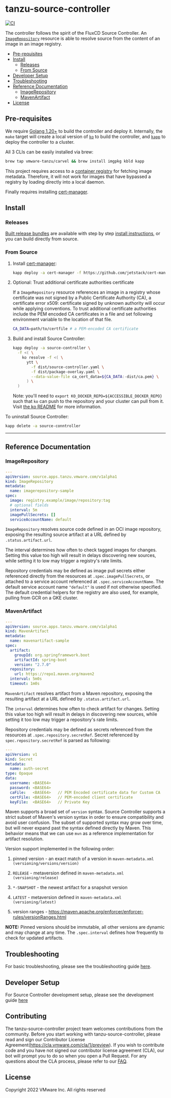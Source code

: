 # tanzu-source-controller

[![CI](https://github.com/vmware-tanzu/tanzu-source-controller/actions/workflows/ci.yaml/badge.svg)](https://github.com/vmware-tanzu/tanzu-source-controller/actions/workflows/ci.yaml)

The controller follows the spirit of the FluxCD Source Controller. An [`ImageRepository`](#imagerepository) resource is able to resolve source from the content of an image in an image registry.

- [Pre-requisites](#pre-requisites)
- [Install](#install)
  - [Releases](#releases)
  - [From Source](#from-source)
- [Developer Setup](#developer-setup)
- [Troubleshooting](#troubleshooting)
- [Reference Documentation](#reference-documentation)
  - [ImageRepository](#imagerepository)
  - [MavenArtifact](#mavenartifact)
- [License](#license)

## Pre-requisites

We require [Golang 1.20+](https://golang.org) to build the controller and deploy it. Internally, the `make` target will create a local version of [`ko`](https://github.com/google/ko) to build the controller, and [`kapp`](https://get-kapp.io) to deploy the controller to a cluster.

All 3 CLIs can be easily installed via brew:

```sh
brew tap vmware-tanzu/carvel && brew install imgpkg kbld kapp
```

This project requires access to a [container registry](https://docs.docker.com/registry/introduction/) for fetching image metadata. Therefore, it will not work for images that have bypassed a registry by loading directly into a local daemon.

Finally requires installing [cert-manager](https://cert-manager.io).

## Install

### Releases

[Built release bundles](https://github.com/vmware-tanzu/tanzu-source-controller/releases) are available with step by step [install instructions](./docs/installing-release.md), or you can build directly from source.

### From Source

1. Install [cert-manager](https://cert-manager.io):

    ```sh
    kapp deploy -a cert-manager -f https://github.com/jetstack/cert-manager/releases/download/v1.8.0/cert-manager.yaml
    ```

2. Optional: Trust additional certificate authorities certificate

    If a `ImageRepository` resource references an image in a registry whose certificate was not signed by a Public Certificate Authority (CA), a certificate error x509: certificate signed by unknown authority will occur while applying conventions. To trust additional certificate authorities include the PEM encoded CA certificates in a file and set following environment variable to the location of that file.

    ```sh
    CA_DATA=path/to/certfile # a PEM-encoded CA certificate
    ```

3. Build and install Source Controller:

    ```sh
    kapp deploy -a source-controller \
      -f <( \
        ko resolve -f <( \
          ytt \
            -f dist/source-controller.yaml \
            -f dist/package-overlay.yaml \
            --data-value-file ca_cert_data=${CA_DATA:-dist/ca.pem} \
          ) \
      )
    ```

   Note: you'll need to `export KO_DOCKER_REPO=${ACCESSIBLE_DOCKER_REPO}` such that `ko` can push to the repository and your cluster can pull from it. Visit [the ko README](https://github.com/google/ko#choose-destination) for more information.

To uninstall Source Controller:

```sh
kapp delete -a source-conntroller
```

---

## Reference Documentation

### ImageRepository

```yaml
---
apiVersion: source.apps.tanzu.vmware.com/v1alpha1
kind: ImageRepository
metadata:
  name: imagerepository-sample
spec:
  image: registry.example/image/repository:tag
  # optional fields
  interval: 5m
  imagePullSecrets: []
  serviceAccountName: default
```

`ImageRepository` resolves source code defined in an OCI image repository, exposing the resulting source artifact at a URL defined by `.status.artifact.url`.

The interval determines how often to check tagged images for changes. Setting this value too high will result in delays discovering new sources, while setting it to low may trigger a registry's rate limits.

Repository credentials may be defined as image pull secrets either referenced directly from the resources at `.spec.imagePullSecrets`, or attached to a service account referenced at `.spec.serviceAccountName`. The default service account name `"default"` is used if not otherwise specified. The default credential helpers for the registry are also used, for example, pulling from GCR on a GKE cluster.

### MavenArtifact

```yaml
---
apiVersion: source.apps.tanzu.vmware.com/v1alpha1
kind: MavenArtifact
metadata:
  name: mavenartifact-sample
spec:
  artifact:
    groupId: org.springframework.boot
    artifactId: spring-boot
    version: "2.7.0"
  repository:
    url: https://repo1.maven.org/maven2
  interval: 5m0s
  timeout: 1m0s
```

`MavenArtifact` resolves artifact from a Maven repository, exposing the resulting artifact at a URL defined by `.status.artifact.url`.

The `interval` determines how often to check artifact for changes. Setting this value too high will result in delays in discovering new sources, while setting it too low may trigger a repository's rate limits.

Repository credentials may be defined as secrets referenced from the resources at `.spec.repository.secretRef`. Secret referenced by `spec.repository.secretRef` is parsed as following:

```yaml
---
apiVersion: v1
kind: Secret
metadata:
  name: auth-secret
type: Opaque
data:
  username: <BASE64>
  password: <BASE64>
  caFile:   <BASE64>   // PEM Encoded certificate data for Custom CA 
  certFile: <BASE64>   // PEM-encoded client certificate
  keyFile:  <BASE64>   // Private Key  
```

Maven supports a broad set of `version` syntax. Source Controller supports a strict subset of Maven's version syntax in order to ensure compatibility and avoid user confusion. The subset of supported syntax may grow over time, but will never expand past the syntax defined directly by Maven. This behavior means that we can use `mvn` as a reference implementation for artifact resolution.

Version support implemented in the following order:

1. pinned version - an exact match of a version in `maven-metadata.xml (versioning/versions/version)`

2. `RELEASE` - metaversion defined in `maven-metadata.xml (versioning/release)`

3. `*-SNAPSHOT` - the newest artifact for a snapshot version

4. `LATEST` - metaversion defined in `maven-metadata.xml (versioning/latest)`

5. version ranges - <https://maven.apache.org/enforcer/enforcer-rules/versionRanges.html>

**NOTE:** Pinned versions should be immutable, all other versions are dynamic and may change at any time. The `.spec.interval` defines how frequently to check for updated artifacts.

## Troubleshooting

For basic troubleshooting, please see the troubleshooting guide [here](./docs/troubleshooting.md).

## Developer Setup

For Source Controller development setup, please see the development guide [here](./docs/development.md)

## Contributing

The tanzu-source-controller project team welcomes contributions from the community. Before you start working with tanzu-source-controller, please read and sign our Contributor License Agreement(https://cla.vmware.com/cla/1/preview). If you wish to contribute code and you have not signed our contributor license agreement (CLA), our bot will prompt you to do so when you open a Pull Request. For any questions about the CLA process, please refer to our [FAQ](https://cla.vmware.com/faq).

## License

Copyright 2022 VMware Inc. All rights reserved
